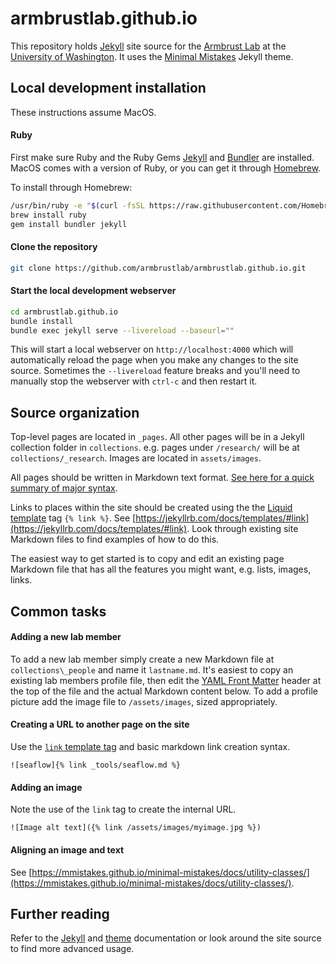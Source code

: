 # armbrustlab.github.io

This repository holds [Jekyll](https://jekyllrb.com) site source for the [Armbrust Lab](https://armbrustlab.ocean.washington.edu) at the [University of Washington](https://www.washington.edu/). It uses the [Minimal Mistakes](https://mmistakes.github.io/minimal-mistakes/) Jekyll theme.

## Local development installation
These instructions assume MacOS.

#### Ruby
First make sure Ruby and the Ruby Gems [Jekyll](https://jekyllrb.com) and [Bundler](https://bundler.io/) are installed. MacOS comes with a version of Ruby, or you can get it through [Homebrew](https://brew.sh/).

To install through Homebrew:

```sh
/usr/bin/ruby -e "$(curl -fsSL https://raw.githubusercontent.com/Homebrew/install/master/install)"
brew install ruby
gem install bundler jekyll
```

#### Clone the repository
```sh
git clone https://github.com/armbrustlab/armbrustlab.github.io.git
```

#### Start the local development webserver
```sh
cd armbrustlab.github.io
bundle install
bundle exec jekyll serve --livereload --baseurl=""
```

This will start a local webserver on `http://localhost:4000` which will automatically reload the page when you make any changes to the site source. Sometimes the `--livereload` feature breaks and you'll need to manually stop the webserver with `ctrl-c` and then restart it.

## Source organization
Top-level pages are located in `_pages`. All other pages will be in a Jekyll collection folder in `collections`. e.g. pages under `/research/` will be at `collections/_research`. Images are located in `assets/images`.

All pages should be written in Markdown text format. [See here for a quick summary of major syntax](https://www.markdownguide.org/basic-syntax).

Links to places within the site should be created using the the [Liquid template](https://jekyllrb.com/docs/templates/) tag `{% link %}`. See [https://jekyllrb.com/docs/templates/#link](https://jekyllrb.com/docs/templates/#link). Look through existing site Markdown files to find examples of how to do this.

The easiest way to get started is to copy and edit an existing page Markdown file that has all the features you might want, e.g. lists, images, links.

## Common tasks
#### Adding a new lab member
To add a new lab member simply create a new Markdown file at `collections\_people` and name it `lastname.md`. It's easiest to copy an existing lab members profile file, then edit the [YAML Front Matter](https://jekyllrb.com/docs/frontmatter/) header at the top of the file and the actual Markdown content below. To add a profile picture add the image file to `/assets/images`, sized appropriately.

#### Creating a URL to another page on the site
Use the [`link` template tag](https://jekyllrb.com/docs/templates/#links) and basic markdown link creation syntax.

```
![seaflow]{% link _tools/seaflow.md %}
```

#### Adding an image
Note the use of the `link` tag to create the internal URL.

```
![Image alt text]({% link /assets/images/myimage.jpg %})
```

#### Aligning an image and text
See [https://mmistakes.github.io/minimal-mistakes/docs/utility-classes/](https://mmistakes.github.io/minimal-mistakes/docs/utility-classes/).

## Further reading
Refer to the [Jekyll](https://jekyllrb.com) and [theme](https://mmistakes.github.io/minimal-mistakes/) documentation or look around the site source to find more advanced usage.
